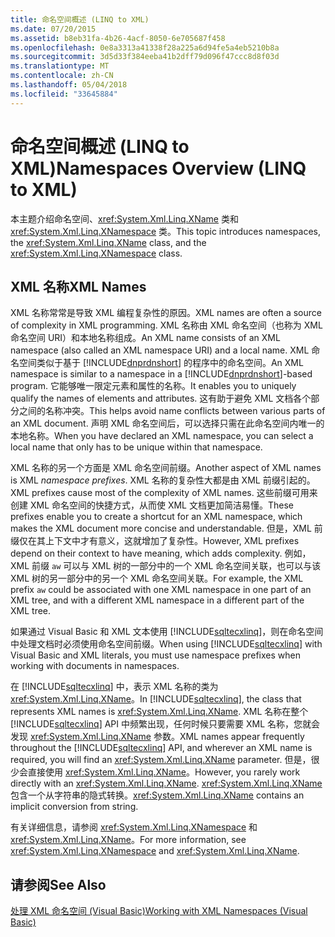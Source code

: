 ```yaml
---
title: 命名空间概述 (LINQ to XML)
ms.date: 07/20/2015
ms.assetid: b8eb31fa-4b26-4acf-8050-6e705687f458
ms.openlocfilehash: 0e8a3313a41338f28a225a6d94fe5a4eb5210b8a
ms.sourcegitcommit: 3d5d33f384eeba41b2dff79d096f47ccc8d8f03d
ms.translationtype: MT
ms.contentlocale: zh-CN
ms.lasthandoff: 05/04/2018
ms.locfileid: "33645884"
---
```

# <a name="namespaces-overview-linq-to-xml"></a><span data-ttu-id="9d4a5-102">命名空间概述 (LINQ to XML)</span><span class="sxs-lookup"><span data-stu-id="9d4a5-102">Namespaces Overview (LINQ to XML)</span></span>
<span data-ttu-id="9d4a5-103">本主题介绍命名空间、<xref:System.Xml.Linq.XName> 类和 <xref:System.Xml.Linq.XNamespace> 类。</span><span class="sxs-lookup"><span data-stu-id="9d4a5-103">This topic introduces namespaces, the <xref:System.Xml.Linq.XName> class, and the <xref:System.Xml.Linq.XNamespace> class.</span></span>  
  
## <a name="xml-names"></a><span data-ttu-id="9d4a5-104">XML 名称</span><span class="sxs-lookup"><span data-stu-id="9d4a5-104">XML Names</span></span>  
 <span data-ttu-id="9d4a5-105">XML 名称常常是导致 XML 编程复杂性的原因。</span><span class="sxs-lookup"><span data-stu-id="9d4a5-105">XML names are often a source of complexity in XML programming.</span></span> <span data-ttu-id="9d4a5-106">XML 名称由 XML 命名空间（也称为 XML 命名空间 URI）和本地名称组成。</span><span class="sxs-lookup"><span data-stu-id="9d4a5-106">An XML name consists of an XML namespace (also called an XML namespace URI) and a local name.</span></span> <span data-ttu-id="9d4a5-107">XML 命名空间类似于基于 [!INCLUDE[dnprdnshort](~/includes/dnprdnshort-md.md)] 的程序中的命名空间。</span><span class="sxs-lookup"><span data-stu-id="9d4a5-107">An XML namespace is similar to a namespace in a [!INCLUDE[dnprdnshort](~/includes/dnprdnshort-md.md)]-based program.</span></span> <span data-ttu-id="9d4a5-108">它能够唯一限定元素和属性的名称。</span><span class="sxs-lookup"><span data-stu-id="9d4a5-108">It enables you to uniquely qualify the names of elements and attributes.</span></span> <span data-ttu-id="9d4a5-109">这有助于避免 XML 文档各个部分之间的名称冲突。</span><span class="sxs-lookup"><span data-stu-id="9d4a5-109">This helps avoid name conflicts between various parts of an XML document.</span></span> <span data-ttu-id="9d4a5-110">声明 XML 命名空间后，可以选择只需在此命名空间内唯一的本地名称。</span><span class="sxs-lookup"><span data-stu-id="9d4a5-110">When you have declared an XML namespace, you can select a local name that only has to be unique within that namespace.</span></span>  
  
 <span data-ttu-id="9d4a5-111">XML 名称的另一个方面是 XML 命名空间前缀。</span><span class="sxs-lookup"><span data-stu-id="9d4a5-111">Another aspect of XML names is XML *namespace prefixes*.</span></span> <span data-ttu-id="9d4a5-112">XML 名称的复杂性大都是由 XML 前缀引起的。</span><span class="sxs-lookup"><span data-stu-id="9d4a5-112">XML prefixes cause most of the complexity of XML names.</span></span> <span data-ttu-id="9d4a5-113">这些前缀可用来创建 XML 命名空间的快捷方式，从而使 XML 文档更加简洁易懂。</span><span class="sxs-lookup"><span data-stu-id="9d4a5-113">These prefixes enable you to create a shortcut for an XML namespace, which makes the XML document more concise and understandable.</span></span> <span data-ttu-id="9d4a5-114">但是，XML 前缀仅在其上下文中才有意义，这就增加了复杂性。</span><span class="sxs-lookup"><span data-stu-id="9d4a5-114">However, XML prefixes depend on their context to have meaning, which adds complexity.</span></span> <span data-ttu-id="9d4a5-115">例如，XML 前缀 `aw` 可以与 XML 树的一部分中的一个 XML 命名空间关联，也可以与该 XML 树的另一部分中的另一个 XML 命名空间关联。</span><span class="sxs-lookup"><span data-stu-id="9d4a5-115">For example, the XML prefix `aw` could be associated with one XML namespace in one part of an XML tree, and with a different XML namespace in a different part of the XML tree.</span></span>  
  
 <span data-ttu-id="9d4a5-116">如果通过 Visual Basic 和 XML 文本使用 [!INCLUDE[sqltecxlinq](~/includes/sqltecxlinq-md.md)]，则在命名空间中处理文档时必须使用命名空间前缀。</span><span class="sxs-lookup"><span data-stu-id="9d4a5-116">When using [!INCLUDE[sqltecxlinq](~/includes/sqltecxlinq-md.md)] with Visual Basic and XML literals, you must use namespace prefixes when working with documents in namespaces.</span></span>  
  
 <span data-ttu-id="9d4a5-117">在 [!INCLUDE[sqltecxlinq](~/includes/sqltecxlinq-md.md)] 中，表示 XML 名称的类为 <xref:System.Xml.Linq.XName>。</span><span class="sxs-lookup"><span data-stu-id="9d4a5-117">In [!INCLUDE[sqltecxlinq](~/includes/sqltecxlinq-md.md)], the class that represents XML names is <xref:System.Xml.Linq.XName>.</span></span> <span data-ttu-id="9d4a5-118">XML 名称在整个 [!INCLUDE[sqltecxlinq](~/includes/sqltecxlinq-md.md)] API 中频繁出现，任何时候只要需要 XML 名称，您就会发现 <xref:System.Xml.Linq.XName> 参数。</span><span class="sxs-lookup"><span data-stu-id="9d4a5-118">XML names appear frequently throughout the [!INCLUDE[sqltecxlinq](~/includes/sqltecxlinq-md.md)] API, and wherever an XML name is required, you will find an <xref:System.Xml.Linq.XName> parameter.</span></span> <span data-ttu-id="9d4a5-119">但是，很少会直接使用 <xref:System.Xml.Linq.XName>。</span><span class="sxs-lookup"><span data-stu-id="9d4a5-119">However, you rarely work directly with an <xref:System.Xml.Linq.XName>.</span></span> <span data-ttu-id="9d4a5-120"><xref:System.Xml.Linq.XName> 包含一个从字符串的隐式转换。</span><span class="sxs-lookup"><span data-stu-id="9d4a5-120"><xref:System.Xml.Linq.XName> contains an implicit conversion from string.</span></span>  
  
 <span data-ttu-id="9d4a5-121">有关详细信息，请参阅 <xref:System.Xml.Linq.XNamespace> 和 <xref:System.Xml.Linq.XName>。</span><span class="sxs-lookup"><span data-stu-id="9d4a5-121">For more information, see <xref:System.Xml.Linq.XNamespace> and <xref:System.Xml.Linq.XName>.</span></span>  
  
## <a name="see-also"></a><span data-ttu-id="9d4a5-122">请参阅</span><span class="sxs-lookup"><span data-stu-id="9d4a5-122">See Also</span></span>  
 [<span data-ttu-id="9d4a5-123">处理 XML 命名空间 (Visual Basic)</span><span class="sxs-lookup"><span data-stu-id="9d4a5-123">Working with XML Namespaces (Visual Basic)</span></span>](../../../../visual-basic/programming-guide/concepts/linq/working-with-xml-namespaces.md)
